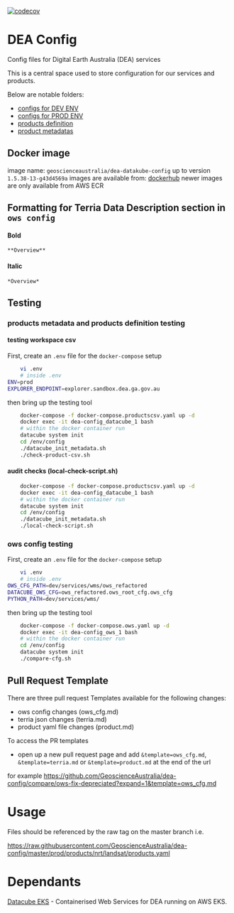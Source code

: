 [![codecov](https://codecov.io/gh/GeoscienceAustralia/dea-config/branch/master/graph/badge.svg?token=zuk7FaS1HA)](https://codecov.io/gh/GeoscienceAustralia/dea-config)
# DEA Config
Config files for Digital Earth Australia (DEA) services

This is a central space used to store configuration for our services and products.

Below are notable folders:

- [configs for DEV ENV](https://github.com/GeoscienceAustralia/dea-config/tree/master/dev)
- [configs for PROD ENV](https://github.com/GeoscienceAustralia/dea-config/tree/master/prod)
- [products definition](https://github.com/GeoscienceAustralia/dea-config/tree/master/products)
- [product metadatas](https://github.com/GeoscienceAustralia/dea-config/tree/master/product_metadata)

## Docker image

image name: `geoscienceaustralia/dea-datakube-config`
up to version `1.5.38-13-g43d4569a` images are available from: [dockerhub](https://hub.docker.com/r/geoscienceaustralia/dea-datakube-config)
newer images are only available from AWS ECR

## Formatting for Terria Data Description section in `ows config`
#### Bold
```
**Overview**
```
#### Italic
```
*Overview*
```

## Testing

### products metadata and products definition testing

#### testing workspace csv
First, create an `.env` file for the `docker-compose` setup
```bash
    vi .env
    # inside .env
ENV=prod
EXPLORER_ENDPOINT=explorer.sandbox.dea.ga.gov.au
```
then bring up the testing tool
```bash
    docker-compose -f docker-compose.productscsv.yaml up -d
    docker exec -it dea-config_datacube_1 bash
    # within the docker container run
    datacube system init
    cd /env/config
    ./datacube_init_metadata.sh
    ./check-product-csv.sh
```

#### audit checks (local-check-script.sh)
```bash
    docker-compose -f docker-compose.productscsv.yaml up -d
    docker exec -it dea-config_datacube_1 bash
    # within the docker container run
    datacube system init
    cd /env/config
    ./datacube_init_metadata.sh
    ./local-check-script.sh
```


### ows config testing
First, create an `.env` file for the `docker-compose` setup

```bash
    vi .env
    # inside .env
OWS_CFG_PATH=dev/services/wms/ows_refactored
DATACUBE_OWS_CFG=ows_refactored.ows_root_cfg.ows_cfg
PYTHON_PATH=dev/services/wms/
```

then bring up the testing tool

```bash
    docker-compose -f docker-compose.ows.yaml up -d
    docker exec -it dea-config_ows_1 bash
    # within the docker container run
    cd /env/config
    datacube system init
    ./compare-cfg.sh
```

## Pull Request Template
There are three pull request Templates available for the following changes:
- ows config changes (ows_cfg.md)
- terria json changes (terria.md)
- product yaml file changes (product.md)

To access the PR templates
- open up a new pull request page and add `&template=ows_cfg.md`, `&template=terria.md` or `&template=product.md` at the end of the url

for example https://github.com/GeoscienceAustralia/dea-config/compare/ows-fix-depreciated?expand=1&template=ows_cfg.md
# Usage
Files should be referenced by the raw tag on the master branch i.e.


https://raw.githubusercontent.com/GeoscienceAustralia/dea-config/master/prod/products/nrt/landsat/products.yaml

# Dependants

[Datacube EKS](https://github.com/opendatacube/datacube-k8s-eks) - Containerised Web Services for DEA running on
AWS EKS.
